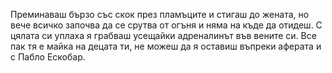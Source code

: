 Преминаваш бързо със скок през пламъците и стигаш до жената, но
вече всичко започва да се срутва от огъня и няма на къде да отидеш.
С цялата си уплаха я грабваш усещайки адреналинът във вените си. 
Все пак тя е майка на децата ти, не можеш да я оставиш въпреки аферата и с Пабло Ескобар.